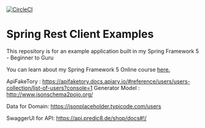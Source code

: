 [![CircleCI](https://circleci.com/gh/springframeworkguru/spring-rest-client-examples.svg?style=svg)](https://circleci.com/gh/springframeworkguru/spring-rest-client-examples)
# Spring Rest Client Examples

This repository is for an example application built in my Spring Framework 5 - Beginner to Guru

You can learn about my Spring Framework 5 Online course [here.](http://courses.springframework.guru/p/spring-framework-5-begginer-to-guru/?product_id=363173)

ApiFakeTory : https://apifaketory.docs.apiary.io/#reference/users/users-collection/list-of-users?console=1
Generator Model : http://www.jsonschema2pojo.org/

Data for Domain: https://jsonplaceholder.typicode.com/users

SwaggerUI for API: https://api.predic8.de/shop/docs#!/